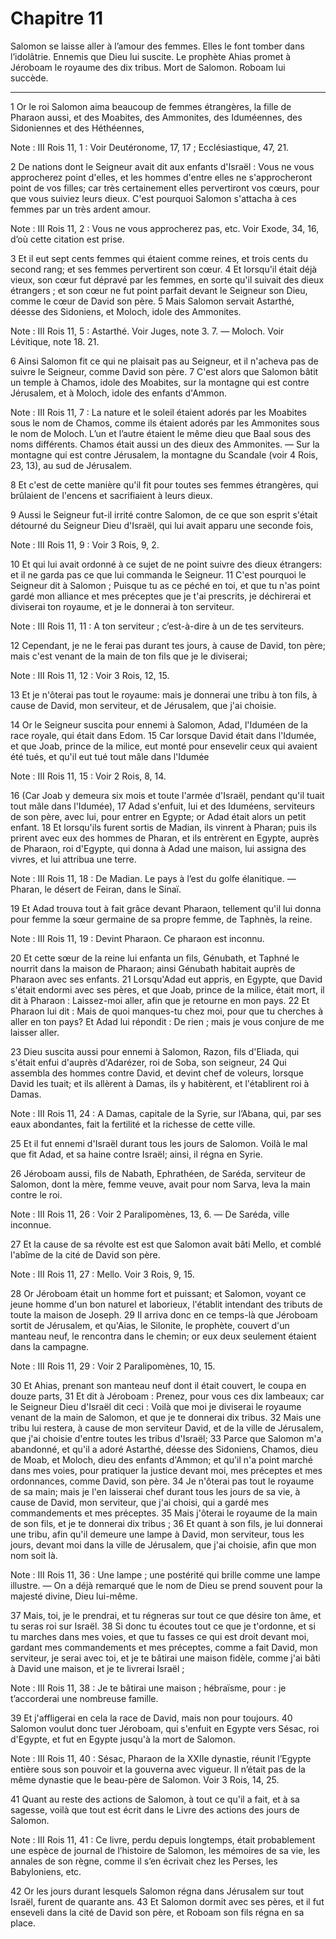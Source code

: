 # Chapitre 11

Salomon se laisse aller à l’amour des femmes.
Elles le font tomber dans l’idolâtrie.
Ennemis que Dieu lui suscite.
Le prophète Ahias promet à Jéroboam le royaume des dix tribus.
Mort de Salomon.
Roboam lui succède.

***

1 Or le roi Salomon aima beaucoup de femmes étrangères, la fille de Pharaon aussi, et des Moabites, des Ammonites, des Iduméennes, des Sidoniennes et des Héthéennes,

<span class="bible-note">Note : </span> III Rois 11, 1 : Voir Deutéronome, 17, 17 ; Ecclésiastique, 47, 21.

2 De nations dont le Seigneur avait dit aux enfants d'Israël : Vous ne vous approcherez point d'elles, et les hommes d'entre elles ne s'approcheront point de vos filles; car très certainement elles pervertiront vos cœurs, pour que vous suiviez leurs dieux. C'est pourquoi Salomon s'attacha à ces femmes par un très ardent amour.

<span class="bible-note">Note : </span> III Rois 11, 2 : Vous ne vous approcherez pas, etc. Voir Exode, 34, 16, d’où cette citation est prise.

3 Et il eut sept cents femmes qui étaient comme reines, et trois cents du second rang; et ses femmes pervertirent son cœur. 4 Et lorsqu'il était déjà vieux, son cœur fut dépravé par les femmes, en sorte qu'il suivait des dieux étrangers ; et son cœur ne fut point parfait devant le Seigneur son Dieu, comme le cœur de David son père. 5 Mais Salomon servait Astarthé, déesse des Sidoniens, et Moloch, idole des Ammonites.

<span class="bible-note">Note : </span> III Rois 11, 5 : Astarthé. Voir Juges, note 3. 7. ― Moloch. Voir Lévitique, note 18. 21.

6 Ainsi Salomon fit ce qui ne plaisait pas au Seigneur, et il n'acheva pas de suivre le Seigneur, comme David son père. 7 C'est alors que Salomon bâtit un temple à Chamos, idole des Moabites, sur la montagne qui est contre Jérusalem, et à Moloch, idole des enfants d'Ammon.

<span class="bible-note">Note : </span> III Rois 11, 7 : La nature et le soleil étaient adorés par les Moabites sous le nom de Chamos, comme ils étaient adorés par les Ammonites sous le nom de Moloch. L’un et l’autre étaient le même dieu que Baal sous des noms différents. Chamos était aussi un des dieux des Ammonites. ― Sur la montagne qui est contre Jérusalem, la montagne du Scandale (voir 4 Rois, 23, 13), au sud de Jérusalem.

8 Et c'est de cette manière qu'il fit pour toutes ses femmes étrangères, qui brûlaient de l'encens et sacrifiaient à leurs dieux.


9 Aussi le Seigneur fut-il irrité contre Salomon, de ce que son esprit s'était détourné du Seigneur Dieu d'Israël, qui lui avait apparu une seconde fois,

<span class="bible-note">Note : </span> III Rois 11, 9 : Voir 3 Rois, 9, 2.

10 Et qui lui avait ordonné à ce sujet de ne point suivre des dieux étrangers: et il ne garda pas ce que lui commanda le Seigneur. 11 C'est pourquoi le Seigneur dit à Salomon ; Puisque tu as ce péché en toi, et que tu n'as point gardé mon alliance et mes préceptes que je t'ai prescrits, je déchirerai et diviserai ton royaume, et je le donnerai à ton serviteur.

<span class="bible-note">Note : </span> III Rois 11, 11 : A ton serviteur ; c’est-à-dire à un de tes serviteurs.

12 Cependant, je ne le ferai pas durant tes jours, à cause de David, ton père; mais c'est venant de la main de ton fils que je le diviserai;

<span class="bible-note">Note : </span> III Rois 11, 12 : Voir 3 Rois, 12, 15.

13 Et je n'ôterai pas tout le royaume: mais je donnerai une tribu à ton fils, à cause de David, mon serviteur, et de Jérusalem, que j'ai choisie.


14 Or le Seigneur suscita pour ennemi à Salomon, Adad, l'Iduméen de la race royale, qui était dans Edom. 15 Car lorsque David était dans l'Idumée, et que Joab, prince de la milice, eut monté pour ensevelir ceux qui avaient été tués, et qu'il eut tué tout mâle dans l'Idumée

<span class="bible-note">Note : </span> III Rois 11, 15 : Voir 2 Rois, 8, 14.

16 (Car Joab y demeura six mois et toute l'armée d'Israël, pendant qu'il tuait tout mâle dans l'Idumée), 17 Adad s'enfuit, lui et des Iduméens, serviteurs de son père, avec lui, pour entrer en Egypte; or Adad était alors un petit enfant. 18 Et lorsqu'ils furent sortis de Madian, ils vinrent à Pharan; puis ils prirent avec eux des hommes de Pharan, et ils entrèrent en Egypte, auprès de Pharaon, roi d'Egypte, qui donna à Adad une maison, lui assigna des vivres, et lui attribua une terre.

<span class="bible-note">Note : </span> III Rois 11, 18 : De Madian. Le pays à l’est du golfe élanitique. ― Pharan, le désert de Feiran, dans le Sinaï.

19 Et Adad trouva tout à fait grâce devant Pharaon, tellement qu'il lui donna pour femme la sœur germaine de sa propre femme, de Taphnès, la reine.

<span class="bible-note">Note : </span> III Rois 11, 19 : Devint Pharaon. Ce pharaon est inconnu.

20 Et cette sœur de la reine lui enfanta un fils, Génubath, et Taphné le nourrit dans la maison de Pharaon; ainsi Génubath habitait auprès de Pharaon avec ses enfants. 21 Lorsqu'Adad eut appris, en Egypte, que David s'était endormi avec ses pères, et que Joab, prince de la milice, était mort, il dit à Pharaon : Laissez-moi aller, afin que je retourne en mon pays. 22 Et Pharaon lui dit : Mais de quoi manques-tu chez moi, pour que tu cherches à aller en ton pays? Et Adad lui répondit : De rien ; mais je vous conjure de me laisser aller.


23 Dieu suscita aussi pour ennemi à Salomon, Razon, fils d'Eliada, qui s'était enfui d'auprès d'Adarézer, roi de Soba, son seigneur, 24 Qui assembla des hommes contre David, et devint chef de voleurs, lorsque David les tuait; et ils allèrent à Damas, ils y habitèrent, et l'établirent roi à Damas.

<span class="bible-note">Note : </span> III Rois 11, 24 : A Damas, capitale de la Syrie, sur l’Abana, qui, par ses eaux abondantes, fait la fertilité et la richesse de cette ville.

25 Et il fut ennemi d'Israël durant tous les jours de Salomon. Voilà le mal que fit Adad, et sa haine contre Israël; ainsi, il régna en Syrie.


26 Jéroboam aussi, fils de Nabath, Ephrathéen, de Saréda, serviteur de Salomon, dont la mère, femme veuve, avait pour nom Sarva, leva la main contre le roi.

<span class="bible-note">Note : </span> III Rois 11, 26 : Voir 2 Paralipomènes, 13, 6. ― De Saréda, ville inconnue.

27 Et la cause de sa révolte est est que Salomon avait bâti Mello, et comblé l'abîme de la cité de David son père.

<span class="bible-note">Note : </span> III Rois 11, 27 : Mello. Voir 3 Rois, 9, 15.

28 Or Jéroboam était un homme fort et puissant; et Salomon, voyant ce jeune homme d'un bon naturel et laborieux, l'établit intendant des tributs de toute la maison de Joseph. 29 Il arriva donc en ce temps-là que Jéroboam sortit de Jérusalem, et qu'Aias, le Silonite, le prophète, couvert d'un manteau neuf, le rencontra dans le chemin; or eux deux seulement étaient dans la campagne.

<span class="bible-note">Note : </span> III Rois 11, 29 : Voir 2 Paralipomènes, 10, 15.

30 Et Ahias, prenant son manteau neuf dont il était couvert, le coupa en douze parts, 31 Et dit à Jéroboam : Prenez, pour vous ces dix lambeaux; car le Seigneur Dieu d'Israël dit ceci : Voilà que moi je diviserai le royaume venant de la main de Salomon, et que je te donnerai dix tribus. 32 Mais une tribu lui restera, à cause de mon serviteur David, et de la ville de Jérusalem, que j'ai choisie d'entre toutes les tribus d'Israël; 33 Parce que Salomon m'a abandonné, et qu'il a adoré Astarthé, déesse des Sidoniens, Chamos, dieu de Moab, et Moloch, dieu des enfants d'Ammon; et qu'il n'a point marché dans mes voies, pour pratiquer la justice devant moi, mes préceptes et mes ordonnances, comme David, son père. 34 Je n'ôterai pas tout le royaume de sa main; mais je l'en laisserai chef durant tous les jours de sa vie, à cause de David, mon serviteur, que j'ai choisi, qui a gardé mes commandements et mes préceptes. 35 Mais j'ôterai le royaume de la main de son fils, et je te donnerai dix tribus ; 36 Et quant à son fils, je
lui donnerai une tribu, afin qu'il demeure une lampe à David, mon serviteur, tous les jours, devant moi dans la ville de Jérusalem, que j'ai choisie, afin que mon nom soit là.

<span class="bible-note">Note : </span> III Rois 11, 36 : Une lampe ; une postérité qui brille comme une lampe illustre. ― On a déjà remarqué que le nom de Dieu se prend souvent pour la majesté divine, Dieu lui-même.

37 Mais, toi, je le prendrai, et tu régneras sur tout ce que désire ton âme, et tu seras roi sur Israël. 38 Si donc tu écoutes tout ce que je t'ordonne, et si tu marches dans mes voies, et que tu fasses ce qui est droit devant moi, gardant mes commandements et mes préceptes, comme a fait David, mon serviteur, je serai avec toi, et je te bâtirai une maison fidèle, comme j'ai bâti à David une maison, et je te livrerai Israël ;

<span class="bible-note">Note : </span> III Rois 11, 38 : Je te bâtirai une maison ; hébraïsme, pour : je t’accorderai une nombreuse famille.

39 Et j'affligerai en cela la race de David, mais non pour toujours. 40 Salomon voulut donc tuer Jéroboam, qui s'enfuit en Egypte vers Sésac, roi d'Egypte, et fut en Egypte jusqu'à la mort de Salomon.

<span class="bible-note">Note : </span> III Rois 11, 40 : Sésac, Pharaon de la XXIIe dynastie, réunit l’Egypte entière sous son pouvoir et la gouverna avec vigueur. Il n’était pas de la même dynastie que le beau-père de Salomon. Voir 3 Rois, 14, 25.


41 Quant au reste des actions de Salomon, à tout ce qu'il a fait, et à sa sagesse, voilà que tout est écrit dans le Livre des actions des jours de Salomon.

<span class="bible-note">Note : </span> III Rois 11, 41 : Ce livre, perdu depuis longtemps, était probablement une espèce de journal de l’histoire de Salomon, les mémoires de sa vie, les annales de son règne, comme il s’en écrivait chez les Perses, les Babyloniens, etc.


42 Or les jours durant lesquels Salomon régna dans Jérusalem sur tout Israël, furent de quarante ans. 43 Et Salomon dormit avec ses pères, et il fut enseveli dans la cité de David son père, et Roboam son fils régna en sa place.

